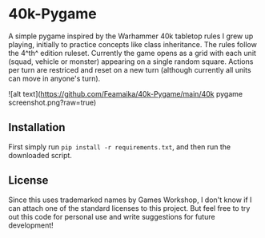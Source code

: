 # 40k-Pygame
A simple pygame inspired by the Warhammer 40k tabletop rules I grew up playing, initially to practice concepts like class inheritance.
The rules follow the 4^th^ edition ruleset.
Currently the game opens as a grid with each unit (squad, vehicle or monster) appearing on a single random square. Actions per turn are restriced and reset on a new turn (although currently all units can move in anyone's turn).

![alt text](https://github.com/Feamaika/40k-Pygame/main/40k pygame screenshot.png?raw=true)

## Installation
First simply run `pip install -r requirements.txt`, and then run the downloaded script.

## License
Since this uses trademarked names by Games Workshop, I don't know if I can attach one of the standard licenses to this project. But feel free to try out this code for personal use and write suggestions for future development!
